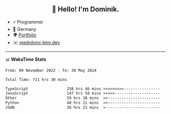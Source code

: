 <h2 align="center">👋 Hello! I'm Dominik.</h2>

- ⚡ Programmer
- 📍 Germany
- 🌍 [Portfolio](https://domi-btnr.dev)
- ✉️ [me@domi-btnr.dev](mailto://me@domi-btnr.dev)

---
📊 **WakaTime Stats**
<!--START_SECTION:waka-->

```txt
From: 09 November 2022 - To: 30 May 2024

Total Time: 711 hrs 30 mins

TypeScript                 258 hrs 46 mins >>>>>>>>>----------------   36.37 %
JavaScript                 147 hrs 58 mins >>>>>--------------------   20.80 %
Other                      59 hrs 10 mins  >>-----------------------   08.32 %
Python                     48 hrs 11 mins  >>-----------------------   06.77 %
JSON                       36 hrs 23 mins  >------------------------   05.11 %
```

<!--END_SECTION:waka-->

